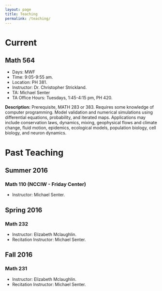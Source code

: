 ```yaml
---
layout: page
title: Teaching
permalink: /teaching/
---
```

# Current
## Math 564

* Days: MWF
* Time: 9:05-9:55 am.
* Location: PH 381.
* Instructor: Dr. Christopher Strickland.
* TA: Michael Senter
* TA Office Hours: Tuesdays, 1:45-4:15 pm, PH 420.

**Description:** Prerequisite, MATH 283 or 383. Requires some knowledge of computer programming. Model validation and numerical simulations using differential equations, probability, and iterated maps. Applications may include conservation laws, dynamics, mixing, geophysical flows and climate change, fluid motion, epidemics, ecological models, population biology, cell biology, and neuron dynamics.


# Past Teaching
## Summer 2016
### Math 110 (NCCIW - Friday Center)

* Instructor: Michael Senter.

## Spring 2016
### Math 232

* Instructor: Elizabeth Mclaughlin.
* Recitation Instructor: Michael Senter.

## Fall 2016
### Math 231
* Instructor: Elizabeth Mclaughlin.
* Recitation Instructor: Michael Senter.
